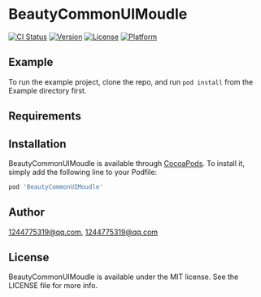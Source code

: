 # BeautyCommonUIMoudle

[![CI Status](https://img.shields.io/travis/1244775319@qq.com/BeautyCommonUIMoudle.svg?style=flat)](https://travis-ci.org/1244775319@qq.com/BeautyCommonUIMoudle)
[![Version](https://img.shields.io/cocoapods/v/BeautyCommonUIMoudle.svg?style=flat)](https://cocoapods.org/pods/BeautyCommonUIMoudle)
[![License](https://img.shields.io/cocoapods/l/BeautyCommonUIMoudle.svg?style=flat)](https://cocoapods.org/pods/BeautyCommonUIMoudle)
[![Platform](https://img.shields.io/cocoapods/p/BeautyCommonUIMoudle.svg?style=flat)](https://cocoapods.org/pods/BeautyCommonUIMoudle)

## Example

To run the example project, clone the repo, and run `pod install` from the Example directory first.

## Requirements

## Installation

BeautyCommonUIMoudle is available through [CocoaPods](https://cocoapods.org). To install
it, simply add the following line to your Podfile:

```ruby
pod 'BeautyCommonUIMoudle'
```

## Author

1244775319@qq.com, 1244775319@qq.com

## License

BeautyCommonUIMoudle is available under the MIT license. See the LICENSE file for more info.

